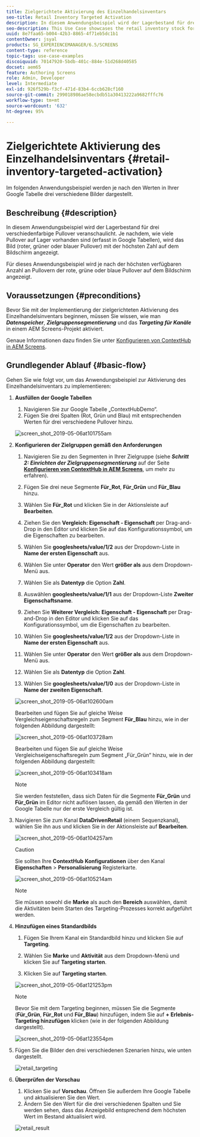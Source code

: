 ```yaml
---
title: Zielgerichtete Aktivierung des Einzelhandelsinventars
seo-title: Retail Inventory Targeted Activation
description: In diesem Anwendungsbeispiel wird der Lagerbestand für drei verschiedenfarbige Pullover veranschaulicht. Je nachdem, wie viele Pullover auf Lager vorhanden sind (erfasst in Google Tabellen), wird das Bild (roter, grüner oder blauer Pullover) mit der höchsten Zahl auf dem Bildschirm angezeigt.
seo-description: This Use Case showcases the retail inventory stock for three different colored sweatshirts. Depending on the number of sweatshirts available in stock that is recorded in Google Sheets, the image (red, green, or blue sweatshirt) with highest number is displayed on the screen.
uuid: 8e7faa65-b004-42b3-8865-4f71eb5dc1b1
contentOwner: jsyal
products: SG_EXPERIENCEMANAGER/6.5/SCREENS
content-type: reference
topic-tags: use-case-examples
discoiquuid: 70147920-5bdb-401c-884e-51d268d40585
docset: aem65
feature: Authoring Screens
role: Admin, Developer
level: Intermediate
exl-id: 926f529b-f3cf-471d-83b4-6ccb628cf160
source-git-commit: 299018986ae58ecbdb51a30413222a9682fffc76
workflow-type: tm+mt
source-wordcount: '632'
ht-degree: 95%

---
```


# Zielgerichtete Aktivierung des Einzelhandelsinventars {#retail-inventory-targeted-activation}

Im folgenden Anwendungsbeispiel werden je nach den Werten in Ihrer Google Tabelle drei verschiedene Bilder dargestellt.

## Beschreibung {#description}

In diesem Anwendungsbeispiel wird der Lagerbestand für drei verschiedenfarbige Pullover veranschaulicht. Je nachdem, wie viele Pullover auf Lager vorhanden sind (erfasst in Google Tabellen), wird das Bild (roter, grüner oder blauer Pullover) mit der höchsten Zahl auf dem Bildschirm angezeigt.

Für dieses Anwendungsbeispiel wird je nach der höchsten verfügbaren Anzahl an Pullovern der rote, grüne oder blaue Pullover auf dem Bildschirm angezeigt.

## Voraussetzungen {#preconditions}

Bevor Sie mit der Implementierung der zielgerichteten Aktivierung des Einzelhandelsinventars beginnen, müssen Sie wissen, wie man ***Datenspeicher***, ***Zielgruppensegmentierung*** und das ***Targeting für Kanäle*** in einem AEM Screens-Projekt aktiviert.

Genaue Informationen dazu finden Sie unter [Konfigurieren von ContextHub in AEM Screens](configuring-context-hub.md).

## Grundlegender Ablauf {#basic-flow}

Gehen Sie wie folgt vor, um das Anwendungsbeispiel zur Aktivierung des Einzelhandelsinventars zu implementieren:

1. **Ausfüllen der Google Tabellen**

   1. Navigieren Sie zur Google Tabelle „ContextHubDemo“.
   1. Fügen Sie drei Spalten (Rot, Grün und Blau) mit entsprechenden Werten für drei verschiedene Pullover hinzu.

   ![screen_shot_2019-05-06at101755am](assets/screen_shot_2019-05-06at101755am.png)

1. **Konfigurieren der Zielgruppen gemäß den Anforderungen**

   1. Navigieren Sie zu den Segmenten in Ihrer Zielgruppe (siehe ***Schritt 2: Einrichten der Zielgruppensegmentierung*** auf der Seite **[Konfigurieren von ContextHub in AEM Screens](configuring-context-hub.md)**, um mehr zu erfahren).

   1. Fügen Sie drei neue Segmente **Für_Rot**, **Für_Grün** und **Für_Blau** hinzu.

   1. Wählen Sie **Für_Rot** und klicken Sie in der Aktionsleiste auf **Bearbeiten**.

   1. Ziehen Sie den **Vergleich: Eigenschaft - Eigenschaft** per Drag-and-Drop in den Editor und klicken Sie auf das Konfigurationssymbol, um die Eigenschaften zu bearbeiten.
   1. Wählen Sie **googlesheets/value/1/2** aus der Dropdown-Liste in **Name der ersten Eigenschaft** aus.

   1. Wählen Sie unter **Operator** den Wert **größer als** aus dem Dropdown-Menü aus.

   1. Wählen Sie als **Datentyp** die Option **Zahl**.

   1. Auswählen **googlesheets/value/1/1** aus der Dropdown-Liste **Zweiter Eigenschaftsname**.

   1. Ziehen Sie **Weiterer Vergleich: Eigenschaft - Eigenschaft** per Drag-and-Drop in den Editor und klicken Sie auf das Konfigurationssymbol, um die Eigenschaften zu bearbeiten.
   1. Wählen Sie **googlesheets/value/1/2** aus der Dropdown-Liste in **Name der ersten Eigenschaft** aus.

   1. Wählen Sie unter **Operator** den Wert **größer als** aus dem Dropdown-Menü aus.

   1. Wählen Sie als **Datentyp** die Option **Zahl**.

   1. Wählen Sie **googlesheets/value/1/0** aus der Dropdown-Liste in **Name der zweiten Eigenschaft**.

   ![screen_shot_2019-05-06at102600am](assets/screen_shot_2019-05-06at102600am.png)

   Bearbeiten und fügen Sie auf gleiche Weise Vergleichseigenschaftsregeln zum Segment **Für_Blau** hinzu, wie in der folgenden Abbildung dargestellt:

   ![screen_shot_2019-05-06at103728am](assets/screen_shot_2019-05-06at103728am.png)

   Bearbeiten und fügen Sie auf gleiche Weise Vergleichseigenschaftsregeln zum Segment „Für_Grün“ hinzu, wie in der folgenden Abbildung dargestellt:

   ![screen_shot_2019-05-06at103418am](assets/screen_shot_2019-05-06at103418am.png)

   >[!NOTE]
   >
   >Sie werden feststellen, dass sich Daten für die Segmente **Für_Grün** und **Für_Grün** im Editor nicht auflösen lassen, da gemäß den Werten in der Google Tabelle nur der erste Vergleich gültig ist.

1. Navigieren Sie zum Kanal **DataDrivenRetail** (einem Sequenzkanal), wählen Sie ihn aus und klicken Sie in der Aktionsleiste auf **Bearbeiten**.

   ![screen_shot_2019-05-06at104257am](assets/screen_shot_2019-05-06at104257am.png)

   >[!CAUTION]
   >
   >Sie sollten Ihre **ContextHub** **Konfigurationen** über den Kanal **Eigenschaften** > **Personalisierung** Registerkarte.

   ![screen_shot_2019-05-06at105214am](assets/screen_shot_2019-05-06at105214am.png)

   >[!NOTE]
   >
   >Sie müssen sowohl die **Marke** als auch den **Bereich** auswählen, damit die Aktivitäten beim Starten des Targeting-Prozesses korrekt aufgeführt werden.

1. **Hinzufügen eines Standardbilds**

   1. Fügen Sie Ihrem Kanal ein Standardbild hinzu und klicken Sie auf **Targeting**.
   1. Wählen Sie **Marke** und **Aktivität** aus dem Dropdown-Menü und klicken Sie auf **Targeting starten**.

   1. Klicken Sie auf **Targeting starten**.

   ![screen_shot_2019-05-06at121253pm](assets/screen_shot_2019-05-06at121253pm.png)

   >[!NOTE]
   >
   >Bevor Sie mit dem Targeting beginnen, müssen Sie die Segmente (**Für_Grün**, **Für_Rot** und **Für_Blau**) hinzufügen, indem Sie auf **+ Erlebnis-Targeting hinzufügen** klicken (wie in der folgenden Abbildung dargestellt).

   ![screen_shot_2019-05-06at123554pm](assets/screen_shot_2019-05-06at123554pm.png)

1. Fügen Sie die Bilder den drei verschiedenen Szenarien hinzu, wie unten dargestellt.

   ![retail_targeting](assets/retail_targeting.gif)

1. **Überprüfen der Vorschau**

   1. Klicken Sie auf **Vorschau**. Öffnen Sie außerdem Ihre Google Tabelle und aktualisieren Sie den Wert.
   1. Ändern Sie den Wert für die drei verschiedenen Spalten und Sie werden sehen, dass das Anzeigebild entsprechend dem höchsten Wert im Bestand aktualisiert wird.

   ![retail_result](assets/retail_result.gif)
